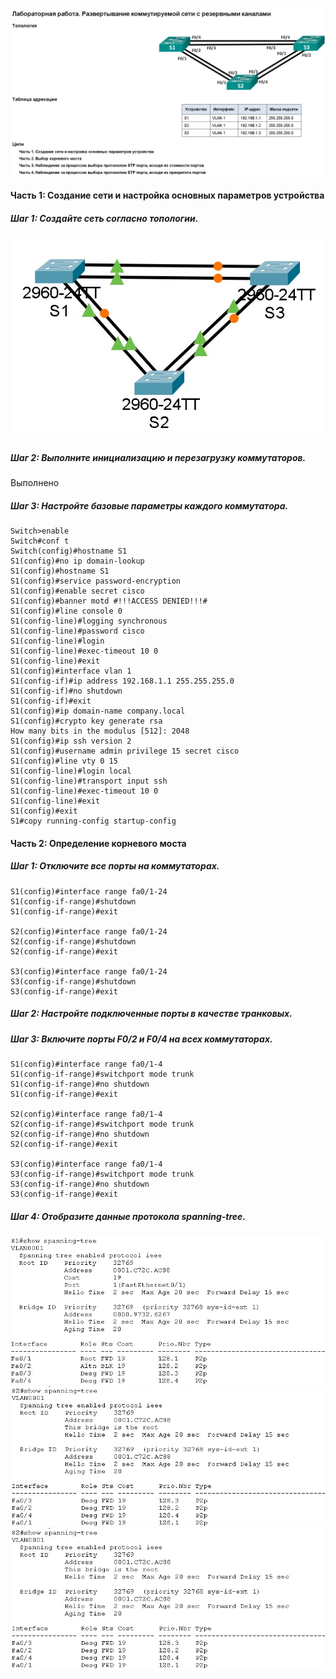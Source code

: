![](https://github.com/Adminkzn/Otus-Network-Engineer/blob/main/img/lab%207-1.jpg?raw=true)
#### Часть 1:	Создание сети и настройка основных параметров устройства
##### Шаг 1:	Создайте сеть согласно топологии.
![](https://github.com/Adminkzn/Otus-Network-Engineer/blob/main/img/lab%207-2.jpg?raw=true)
##### Шаг 2:	Выполните инициализацию и перезагрузку коммутаторов.
Выполнено
##### Шаг 3:	Настройте базовые параметры каждого коммутатора.
    Switch>enable 
    Switch#conf t
    Switch(config)#hostname S1
    S1(config)#no ip domain-lookup 
    S1(config)#hostname S1
    S1(config)#service password-encryption 
    S1(config)#enable secret cisco
    S1(config)#banner motd #!!!ACCESS DENIED!!!#
    S1(config)#line console 0
    S1(config-line)#logging synchronous 
    S1(config-line)#password cisco
    S1(config-line)#login 
    S1(config-line)#exec-timeout 10 0
    S1(config-line)#exit
    S1(config)#interface vlan 1
    S1(config-if)#ip address 192.168.1.1 255.255.255.0
    S1(config-if)#no shutdown 
    S1(config-if)#exit
    S1(config)#ip domain-name company.local
    S1(config)#crypto key generate rsa
    How many bits in the modulus [512]: 2048
    S1(config)#ip ssh version 2
    S1(config)#username admin privilege 15 secret cisco
    S1(config)#line vty 0 15
    S1(config-line)#login local 
    S1(config-line)#transport input ssh 
    S1(config-line)#exec-timeout 10 0
    S1(config-line)#exit
    S1(config)#exit
    S1#copy running-config startup-config 
	

#### Часть 2:	Определение корневого моста
##### Шаг 1:	Отключите все порты на коммутаторах.
    S1(config)#interface range fa0/1-24
    S1(config-if-range)#shutdown
    S1(config-if-range)#exit
    
    S2(config)#interface range fa0/1-24  
    S2(config-if-range)#shutdown
    S2(config-if-range)#exit
    
    S3(config)#interface range fa0/1-24
    S3(config-if-range)#shutdown
    S3(config-if-range)#exit
##### Шаг 2:	Настройте подключенные порты в качестве транковых. 
##### Шаг 3:	Включите порты F0/2 и F0/4 на всех коммутаторах.
    S1(config)#interface range fa0/1-4
    S1(config-if-range)#switchport mode trunk
    S1(config-if-range)#no shutdown
    S1(config-if-range)#exit
    
    S2(config)#interface range fa0/1-4
    S2(config-if-range)#switchport mode trunk
    S2(config-if-range)#no shutdown
    S2(config-if-range)#exit
    
    S3(config)#interface range fa0/1-4
    S3(config-if-range)#switchport mode trunk
    S3(config-if-range)#no shutdown
    S3(config-if-range)#exit
##### Шаг 4:	Отобразите данные протокола spanning-tree.
![](https://github.com/Adminkzn/Otus-Network-Engineer/blob/main/img/lab%207-3.jpg?raw=true)
![](https://github.com/Adminkzn/Otus-Network-Engineer/blob/main/img/lab%207-6.jpg?raw=true)
![](https://github.com/Adminkzn/Otus-Network-Engineer/blob/main/img/lab%207-5.jpg?raw=true)

    
